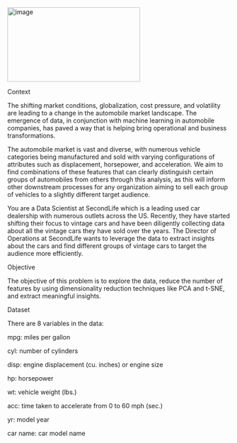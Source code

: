 <img width="300" height="168" alt="image" src="https://github.com/user-attachments/assets/2d687d77-13b8-4777-9d5f-be46e11ce7fc" />

Context

The shifting market conditions, globalization, cost pressure, and volatility are leading to a change in the automobile market landscape. The emergence of data, in conjunction with machine learning in automobile companies, has paved a way that is helping bring operational and business transformations.

The automobile market is vast and diverse, with numerous vehicle categories being manufactured and sold with varying configurations of attributes such as displacement, horsepower, and acceleration. We aim to find combinations of these features that can clearly distinguish certain groups of automobiles from others through this analysis, as this will inform other downstream processes for any organization aiming to sell each group of vehicles to a slightly different target audience.

You are a Data Scientist at SecondLife which is a leading used car dealership with numerous outlets across the US. Recently, they have started shifting their focus to vintage cars and have been diligently collecting data about all the vintage cars they have sold over the years. The Director of Operations at SecondLife wants to leverage the data to extract insights about the cars and find different groups of vintage cars to target the audience more efficiently.

Objective

The objective of this problem is to explore the data, reduce the number of features by using dimensionality reduction techniques like PCA and t-SNE, and extract meaningful insights.

Dataset

There are 8 variables in the data:

mpg: miles per gallon

cyl: number of cylinders

disp: engine displacement (cu. inches) or engine size

hp: horsepower

wt: vehicle weight (lbs.)

acc: time taken to accelerate from 0 to 60 mph (sec.)

yr: model year

car name: car model name
